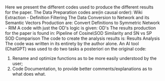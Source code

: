 Here we present the different codes used to produce the different results for the paper.
The Data Preparation codes are(in causal order): Wiki Extraction - Definition Filtering
The Data Conversion to Network and its Semantic Vectors Production are: Convert Definitions to Symmetric Network - RIM
A code with just the OD's logic is given: OD's
The results production for the paper is found in: Pipeline of Cosine\SOD Similarity and SN vs SP SOD Comparison
The code to create the analysis results is: Results Analysis
The code was written in its entirety by the author alone. An AI tool (ChatGPT) was used to do two tasks a posteriori on the original code: 
  1) Rename and optimize functions as to be more easily understood by the user; 
  2) Code Documentation, to provide better comments/explanations as to what does what.
